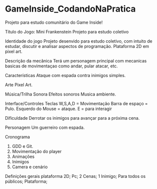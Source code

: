 # GameInside_CodandoNaPratica
Projeto para estudo comunitário do Game Inside!

Título do Jogo: Mini Frankenstein
Projeto para estudo coletivo

Identidade do jogo
Projeto desenvido para estudo coletivo, com intuito de estudar, discutir e analisar aspectos de programação.
Plataforma 2D em pixel art.

Descrição da mecânica
Terá um personagem  principal com mecanicas basicas de movimentaçao como andar, pular atacar, etc.

Características
Ataque com espada contra inimigos simples.

Arte
Pixel Art.

Música/Trilha Sonora
Efeitos sonoros
Musica ambiente.

Interface/Controles
Teclas W,S,A,D = Movimentação
Barra de espaço = Pulo.
Esquerdo do Mouse = ataque.
E = para interagir

Dificuldade
Derrotar os inimigos para avançar para a próxima cena.

Personagem
Um guerreiro com espada.

Cronograma
1. GDD e Git.
2. Movimentação do player
3. Animações
4. Inimigos
5. Camera e cenário


Definições gerais
plataforma 2D;
Pc;
2 Cenas;
1 Inimigo;
Para todos os públicos;
Plataforma;
